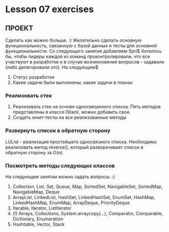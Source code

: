 # Lesson 07 exercises #

## ПРОЕКТ ##

Сделать как можно больше. :) Желательно сделать основную функциональность, связанную с базой данных и тесты для основной функциональности. Со следующего занятия добавляем Spri$
Хотелось бы, чтобы лидеры каждой из команд проконтролировали, что все участвуют в разработке и в случае возникновения вопросов - задавали (либо делегировали это). На следующем$
1. Статус разработки
2. Какие задачи были выполнены, какие задачи в планах




### Реализовать стек ###

1. Реализовать стек на основе односвязанного списка. Пять методов представлены в классе IStack, можно добавить свои. 
2. Создать юнит-тесты на все реализованные методы

### Развернуть список в обратную сторону ###

LUList - реализация простейшего односвязного списка. Необходимо реализовать метод reverse(), который разворачивает список в обратную сторону за O(n).

### Посмотреть методы следующих классов ###

На следующем занятии можно задать вопросы. :)

1. Collection, List, Set, Queue, Map, SortedSet, NavigableSet, SortedMap, NavigableMap, Deque
2. ArrayList, LinkedList, HashSet, LinkedHashSet, EnumSet, HashMap, LinkedHashMap, EnumMap, ArrayDeque, PriorityDeque
3. Iterable, Iterator, ListIterator
4. (!) Arrays, Collections, System.arraycopy(...), Comparator, Comparable, Dictionary, Enumeration
5. Hashtable, Vector, Stack

